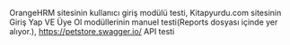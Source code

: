 OrangeHRM sitesinin kullanıcı giriş modülü testi,
Kitapyurdu.com sitesinin Giriş Yap VE Üye Ol modüllerinin manuel testi(Reports dosyası içinde yer alıyor.),
https://petstore.swagger.io/ API testi
